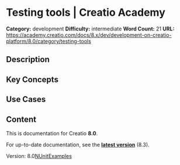 # Testing tools | Creatio Academy

**Category:** development **Difficulty:** intermediate **Word Count:** 21
**URL:**
https://academy.creatio.com/docs/8.x/dev/development-on-creatio-platform/8.0/category/testing-tools

## Description

## Key Concepts

## Use Cases

## Content

This is documentation for Creatio **8.0**.

For up-to-date documentation, see the
**[latest version](/docs/8.x/dev/development-on-creatio-platform/category/testing-tools)**
(8.3).

Version:
8.0[NUnit](/docs/8.x/dev/development-on-creatio-platform/8.0/development-tools/testing/nunit)[Examples](/docs/8.x/dev/development-on-creatio-platform/8.0/testing-examples)
